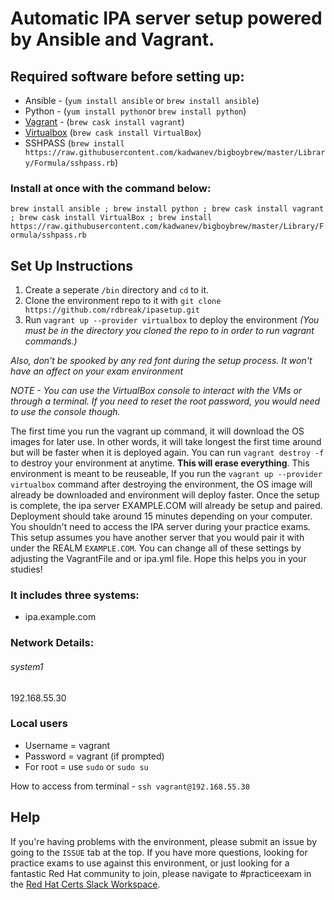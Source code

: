 # Automatic IPA server setup powered by Ansible and Vagrant. 

## Required software before setting up:
- Ansible - (`yum install ansible` or `brew install ansible`)
- Python - (`yum install python`or `brew install python`)
- [Vagrant](https://www.vagrantup.com/downloads.html) - (`brew cask install vagrant`)
- [Virtualbox](https://www.virtualbox.org/wiki/Downloads) (`brew cask install VirtualBox`)
- SSHPASS (`brew install https://raw.githubusercontent.com/kadwanev/bigboybrew/master/Library/Formula/sshpass.rb`)
### Install at once with the command below:
`brew install ansible ; brew install python ; brew cask install vagrant ; brew cask install VirtualBox ; brew install https://raw.githubusercontent.com/kadwanev/bigboybrew/master/Library/Formula/sshpass.rb`

## Set Up Instructions
1. Create a seperate `/bin` directory and `cd` to it. 
2. Clone the environment repo to it with `git clone https://github.com/rdbreak/ipasetup.git`
3. Run `vagrant up --provider virtualbox` to deploy the environment _(You must be in the directory you cloned the repo to in order to run vagrant commands.)_

*Also, don't be spooked by any red font during the setup process. It won't have an affect on your exam environment* 

_NOTE - You can use the VirtualBox console to interact with the VMs or through a terminal. If you need to reset the root password, you would need to use the console though._

The first time you run the vagrant up command, it will download the OS images for later use. In other words, it will take longest the first time around but will be faster when it is deployed again. You can run `vagrant destroy -f` to destroy your environment at anytime. **This will erase everything**. This environment is meant to be reuseable, If you run the `vagrant up --provider virtualbox` command after destroying the environment, the OS image will already be downloaded and environment will deploy faster. Once the setup is complete, the ipa server EXAMPLE.COM will already be setup and paired. Deployment should take around 15 minutes depending on your computer. You shouldn't need to access the IPA server during your practice exams. This setup assumes you have another server that you would pair it with under the REALM `EXAMPLE.COM`. You can change all of these settings by adjusting the VagrantFile and or ipa.yml file. Hope this helps you in your studies!

### It includes three systems:
- ipa.example.com

### Network Details:
###### system1
192.168.55.30

### Local users
- Username = vagrant
- Password = vagrant (if prompted)
- For root = use `sudo` or `sudo su`

How to access from terminal - `ssh vagrant@192.168.55.30`

## Help
If you're having problems with the environment, please submit an issue by going to the `ISSUE` tab at the top. If you have more questions, looking for practice exams to use against this environment, or just looking for a fantastic Red Hat community to join, please navigate to #practiceexam in the [Red Hat Certs Slack Workspace](https://join.slack.com/t/redhat-certs/shared_invite/enQtNjAxNDc3MzYyMTAxLWZlM2ZhMGRlNGI2YjQyMzQ4NWEyNDIyYTJiNzcxM2E1ZDVkZmQ4MzU2MTc0ZDRlNzg2MTU5NWIwZjFjZDdjMGE).

